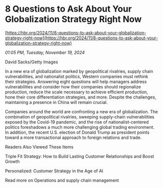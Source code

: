 # 8 Questions to Ask About Your Globalization Strategy Right Now

[https://hbr.org/2024/11/8-questions-to-ask-about-your-globalization-strategy-right-now](https://hbr.org/2024/11/8-questions-to-ask-about-your-globalization-strategy-right-now)

*01:05 PM, Tuesday, November 19, 2024*

David Sacks/Getty Images

In a new era of globalization marked by geopolitical rivalries, supply chain vulnerabilities, and nationalist politics, Western companies must rethink their strategies. Answering eight questions will help managers address vulnerabilities and consider how their companies should regionalize production, reduce the scale necessary to achieve efficient production, hone their core differentiation strategies, and more. Despite the challenges, maintaining a presence in China will remain crucial.

Companies around the world are confronting a new era of globalization. The combination of geopolitical rivalries, sweeping supply-chain vulnerabilities exposed by the Covid-19 pandemic, and the rise of nationalist-centered politics foreshadows a much more challenging global trading environment. In addition, the recent U.S. election of Donald Trump as president points toward a more transactional approach to foreign relations and trade.

Readers Also Viewed These Items

Triple Fit Strategy: How to Build Lasting Customer Relationships and Boost Growth

Personalized: Customer Strategy in the Age of AI

Read more on Operations and supply chain management

